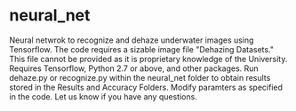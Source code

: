# neural_net
Neural netwrok to recognize and dehaze underwater images using Tensorflow. 
The code requires a sizable image file "Dehazing Datasets." This file cannot be provided as it is proprietary knowledge of the University. 
Requires Tensorflow, Python 2.7 or above, and other packages. 
Run dehaze.py or recognize.py within the neural_net folder to obtain results stored in the Results and Accuracy Folders. 
Modify paramters as specified in the code. 
Let us know if you have any questions. 
